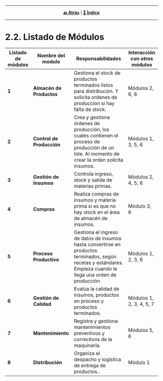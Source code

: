 <hr>
<div align="center">
 
[**🔙 Atrás**](../2.1/2.1.md) | [**📜 Índice**](../../README.md)

</div>
<hr>

# 2.2. Listado de Módulos

| Listado de módulos | Nombre del modulo | Responsabilidades | Interacción con otros módulos | 
| ------------------------ | ---------------- | ---------------- | ---------------- |
| **1**   | **Almacén de Productos**     | Gestiona el stock de productos terminados listos para distribución. Y solicita ordenes de produccion si hay falta de stock. | Módulos 2, 6, 8|
| **2**   | **Control de Producción**     |Crea y gestiona órdenes de producción, los cuales contienen el proceso de producción de un lote. Al momento de crear la orden solicita insumos. | Módulos 1, 3, 5, 6 |
| **3**   | **Gestión de Insumos**       | Controla ingreso, stock y salida de materias primas.  |Módulos 2, 4, 5, 6 |
| **4**   | **Compras**     | Realiza compras de insumos y materia prima si es que no hay stock en el área de almacén de insumos.| Módulo 3, 6|
| **5**   | **Proceso Productivo**       | Gestiona el ingreso de datos de insumos hasta convertirse en productos terminados, según recetas y estándares. Empieza cuando le llega una orden de producción| Módulos 1, 2, 3, 6|
| **6**   | **Gestión de Calidad**     | Evalúa la calidad de insumos, productos en proceso y productos terminados. | Módulos 1, 2, 3, 4, 5, 7 |
| **7**   | **Mantenimiento**     | Registra y gestiona mantenimientos preventivos y correctivos de la maquinaria. | Módulos 5, 6  |
| **8**   | **Distribución**     | Organiza el despacho y logística de entrega de productos.. | Módulo 1 |

